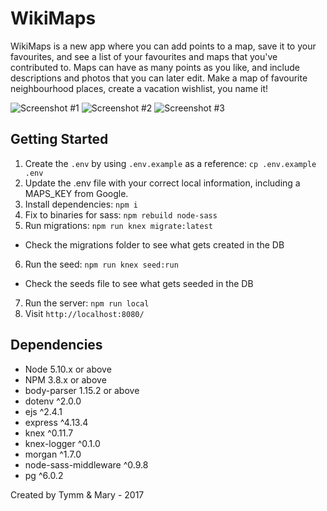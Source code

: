 # WikiMaps

WikiMaps is a new app where you can add points to a map, save it to your favourites, and see a list of your favourites and maps that you've contributed to. Maps can have as many points as you like, and include descriptions and photos that you can later edit. Make a map of favourite neighbourhood places, create a vacation wishlist, you name it!

![Screenshot #1](https://github.com/ifellinaholeonce/wikimaps/blob/master/public/images/Screen%20Shot%202017-12-29%20at%2010.41.48%20AM.png?raw=true)
![Screenshot #2](https://github.com/ifellinaholeonce/wikimaps/blob/master/public/images/Screen%20Shot%202017-12-29%20at%2010.42.19%20AM.png?raw=true)
![Screenshot #3](https://github.com/ifellinaholeonce/wikimaps/blob/master/public/images/Screen%20Shot%202017-12-29%20at%2010.42.54%20AM.png?raw=true)


## Getting Started

1. Create the `.env` by using `.env.example` as a reference: `cp .env.example .env`
2. Update the .env file with your correct local information, including a MAPS_KEY from Google.
3. Install dependencies: `npm i`
4. Fix to binaries for sass: `npm rebuild node-sass`
5. Run migrations: `npm run knex migrate:latest`
  - Check the migrations folder to see what gets created in the DB
6. Run the seed: `npm run knex seed:run`
  - Check the seeds file to see what gets seeded in the DB
7. Run the server: `npm run local`
8. Visit `http://localhost:8080/`


## Dependencies

- Node 5.10.x or above
- NPM 3.8.x or above
- body-parser 1.15.2 or above
- dotenv ^2.0.0
- ejs ^2.4.1
- express ^4.13.4
- knex ^0.11.7
- knex-logger ^0.1.0
- morgan ^1.7.0
- node-sass-middleware ^0.9.8
- pg ^6.0.2


Created by Tymm & Mary - 2017
